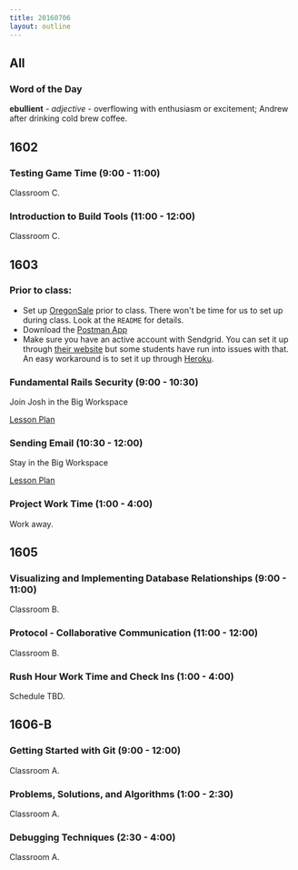 ```yaml
---
title: 20160706
layout: outline
---
```


## All

### Word of the Day

**ebullient** - _adjective_ - overflowing with enthusiasm or excitement;
Andrew after drinking cold brew coffee.


## 1602

### Testing Game Time (9:00 - 11:00)

Classroom C.

### Introduction to Build Tools (11:00 - 12:00)

Classroom C.


## 1603

### Prior to class:

* Set up [OregonSale](https://github.com/turingschool-examples/store_engine) prior to class. There won't be time for us to set up during class. Look at the `README` for details.
* Download the [Postman App](https://www.getpostman.com/)
* Make sure you have an active account with Sendgrid. You can set it up through [their website](https://sendgrid.com/marketing/sendgrid-services) but some students have run into issues with that. An easy workaround is to set it up through [Heroku](https://devcenter.heroku.com/articles/sendgrid).

### Fundamental Rails Security (9:00 - 10:30)

Join Josh in the Big Workspace

[Lesson Plan](https://github.com/turingschool/lesson_plans/blob/master/ruby_03-professional_rails_applications/fundamental_rails_security.md)

### Sending Email (10:30 - 12:00)

Stay in the Big Workspace

[Lesson Plan](https://github.com/turingschool/lesson_plans/blob/master/ruby_03-professional_rails_applications/sending_email_sendgrid.md)

### Project Work Time (1:00 - 4:00)

Work away.


## 1605

### Visualizing and Implementing Database Relationships (9:00 - 11:00)

Classroom B.

### Protocol - Collaborative Communication (11:00 - 12:00)

Classroom B.

### Rush Hour Work Time and Check Ins (1:00 - 4:00)

Schedule TBD.


## 1606-B

### Getting Started with Git (9:00 - 12:00)

Classroom A.

### Problems, Solutions, and Algorithms (1:00 - 2:30)

Classroom A.

### Debugging Techniques (2:30 - 4:00)

Classroom A.
